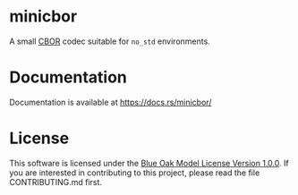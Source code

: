 # minicbor

A small [CBOR][1] codec suitable for `no_std` environments.

# Documentation

Documentation is available at <https://docs.rs/minicbor/>

# License

This software is licensed under the [Blue Oak Model License Version 1.0.0][2].
If you are interested in contributing to this project, please read the file
CONTRIBUTING.md first.

[1]: https://tools.ietf.org/html/rfc8949
[2]: https://blueoakcouncil.org/license/1.0.0
